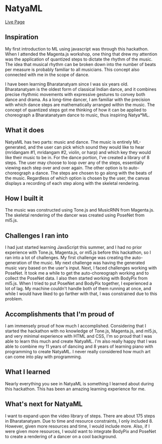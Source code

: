 # NatyaML

[Live Page](https://dance-project.glitch.me)

## Inspiration

My first introduction to ML using javascript was through this hackathon. When I attended the Magenta.js workshop, one thing that drew my attention was the application of quantized steps to dictate the rhythm of the music. The idea that musical rhythm can be broken down into the number of beats per measure is probably familiar to all musicians. This concept also connected with me in the scope of dance.

I have been learning Bharatanatyam since I was six years old. Bharatanatyam is the oldest form of classical Indian dance, and it combines precise rhythmic movements with expressive gestures to convey both dance and drama. As a long-time dancer, I am familiar with the precision with which dance steps are mathematically arranged within the music. The concept of quantized steps got me thinking of how it can be applied to choreograph a Bharatanatyam dance to music, thus inspiring Natya\*ML.

## What it does

NatyaML has two parts: music and dance. The music is entirely ML-generated, and the user can pick which sound they would like to hear (mridangam #1, mridangam #2, violin, or harp) and which key they would like their music to be in. For the dance portion, I've created a library of 8 steps. The user may choose to loop over any of the steps, essentially viewing each step over and over again. The other option is to auto-choreograph a dance. The steps are chosen to go along with the beats of the music. Regardless of which option is chosen by the user, the canvas displays a recording of each step along with the skeletal rendering.

## How I built it

The music was constructed using Tone.js and MusicRNN from Magenta.js. The skeletal rendering of the dancer was created using PoseNet from ml5.js.

## Challenges I ran into

I had just started learning JavaScript this summer, and I had no prior experience with Tone.js, Magenta.js, or ml5.js before this hackathon, so I ran into a lot of challenges. My first challenge was creating the auto-generation of the music. My next challenge was having the generated music vary based on the user's input. Next, I faced challenges working with PoseNet. It took me a while to get the auto-choreograph working and to collect the PoseNet data. I also then started working with BodyPix from ml5.js. When I tried to put PoseNet and BodyPix together, I experienced a lot of lag. My machine couldn't handle both of them running at once, and while I would have liked to go farther with that, I was constrained due to this problem.

## Accomplishments that I'm proud of

I am immensely proud of how much I accomplished. Considering that I started the hackathon with no knowledge of Tone.js, Magenta.js, and ml5.js, and very minimal experience with HTML and CSS, I'm so proud that I was able to learn this much and create NatyaML. I'm also really happy that I was able to combine my 11 years of dancing and 8 years of learning piano with programming to create NatyaML. I never really considered how much art can come into play with programming.

## What I learned

Nearly everything you see in NatyaML is something I learned about during this hackathon. This has been an amazing learning experience for me.

## What's next for NatyaML

I want to expand upon the video library of steps. There are about 175 steps in Bharatanatyam. Due to time and resource constraints, I only included 8. However, given more resources and time, I would include more. Also, if I were given more resources, I would want to integrate BodyPix and PoseNet to create a rendering of a dancer on a cool background.
